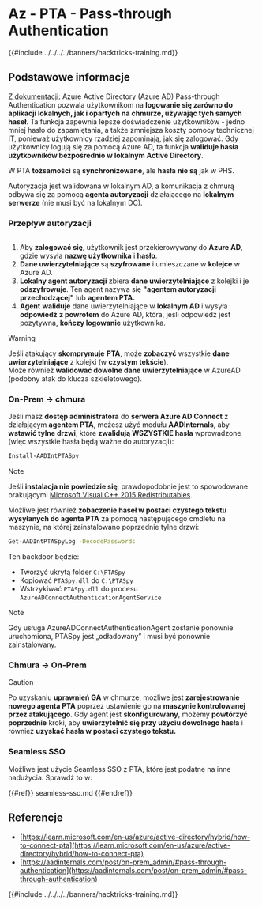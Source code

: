 # Az - PTA - Pass-through Authentication

{{#include ../../../../banners/hacktricks-training.md}}

## Podstawowe informacje

[Z dokumentacji:](https://learn.microsoft.com/en-us/entra/identity/hybrid/connect/how-to-connect-pta) Azure Active Directory (Azure AD) Pass-through Authentication pozwala użytkownikom na **logowanie się zarówno do aplikacji lokalnych, jak i opartych na chmurze, używając tych samych haseł**. Ta funkcja zapewnia lepsze doświadczenie użytkowników - jedno mniej hasło do zapamiętania, a także zmniejsza koszty pomocy technicznej IT, ponieważ użytkownicy rzadziej zapominają, jak się zalogować. Gdy użytkownicy logują się za pomocą Azure AD, ta funkcja **waliduje hasła użytkowników bezpośrednio w lokalnym Active Directory**.

W PTA **tożsamości** są **synchronizowane**, ale **hasła** **nie są** jak w PHS.

Autoryzacja jest walidowana w lokalnym AD, a komunikacja z chmurą odbywa się za pomocą **agenta autoryzacji** działającego na **lokalnym serwerze** (nie musi być na lokalnym DC).

### Przepływ autoryzacji

<figure><img src="../../../../images/image (92).png" alt=""><figcaption></figcaption></figure>

1. Aby **zalogować się**, użytkownik jest przekierowywany do **Azure AD**, gdzie wysyła **nazwę użytkownika** i **hasło**.
2. **Dane uwierzytelniające** są **szyfrowane** i umieszczane w **kolejce** w Azure AD.
3. **Lokalny agent autoryzacji** zbiera **dane uwierzytelniające** z kolejki i je **odszyfrowuje**. Ten agent nazywa się **"agentem autoryzacji przechodzącej"** lub **agentem PTA.**
4. **Agent** **waliduje** dane uwierzytelniające w **lokalnym AD** i wysyła **odpowiedź** **z powrotem** do Azure AD, która, jeśli odpowiedź jest pozytywna, **kończy logowanie** użytkownika.

> [!WARNING]
> Jeśli atakujący **skomprymuje** **PTA**, może **zobaczyć** wszystkie **dane uwierzytelniające** z kolejki (w **czystym tekście**).\
> Może również **walidować dowolne dane uwierzytelniające** w AzureAD (podobny atak do klucza szkieletowego).

### On-Prem -> chmura

Jeśli masz **dostęp administratora** do **serwera Azure AD Connect** z działającym **agentem PTA**, możesz użyć modułu **AADInternals**, aby **wstawić tylne drzwi**, które **zwalidują WSZYSTKIE hasła** wprowadzone (więc wszystkie hasła będą ważne do autoryzacji):
```bash
Install-AADIntPTASpy
```
> [!NOTE]
> Jeśli **instalacja nie powiedzie się**, prawdopodobnie jest to spowodowane brakującymi [Microsoft Visual C++ 2015 Redistributables](https://download.microsoft.com/download/6/A/A/6AA4EDFF-645B-48C5-81CC-ED5963AEAD48/vc_redist.x64.exe).

Możliwe jest również **zobaczenie haseł w postaci czystego tekstu wysyłanych do agenta PTA** za pomocą następującego cmdletu na maszynie, na której zainstalowano poprzednie tylne drzwi:
```bash
Get-AADIntPTASpyLog -DecodePasswords
```
Ten backdoor będzie:

- Tworzyć ukrytą folder `C:\PTASpy`
- Kopiować `PTASpy.dll` do `C:\PTASpy`
- Wstrzykiwać `PTASpy.dll` do procesu `AzureADConnectAuthenticationAgentService`

> [!NOTE]
> Gdy usługa AzureADConnectAuthenticationAgent zostanie ponownie uruchomiona, PTASpy jest „odładowany” i musi być ponownie zainstalowany.

### Chmura -> On-Prem

> [!CAUTION]
> Po uzyskaniu **uprawnień GA** w chmurze, możliwe jest **zarejestrowanie nowego agenta PTA** poprzez ustawienie go na **maszynie kontrolowanej przez atakującego**. Gdy agent jest **skonfigurowany**, możemy **powtórzyć** **poprzednie** kroki, aby **uwierzytelnić się przy użyciu dowolnego hasła** i również **uzyskać hasła w postaci czystego tekstu.**

### Seamless SSO

Możliwe jest użycie Seamless SSO z PTA, które jest podatne na inne nadużycia. Sprawdź to w:

{{#ref}}
seamless-sso.md
{{#endref}}

## Referencje

- [https://learn.microsoft.com/en-us/azure/active-directory/hybrid/how-to-connect-pta](https://learn.microsoft.com/en-us/azure/active-directory/hybrid/how-to-connect-pta)
- [https://aadinternals.com/post/on-prem_admin/#pass-through-authentication](https://aadinternals.com/post/on-prem_admin/#pass-through-authentication)

{{#include ../../../../banners/hacktricks-training.md}}
